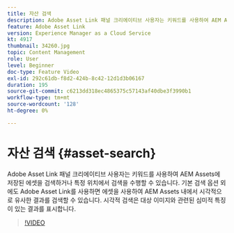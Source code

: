 ```yaml
---
title: 자산 검색
description: Adobe Asset Link 패널 크리에이티브 사용자는 키워드를 사용하여 AEM Assets에 저장된 에셋을 검색하거나 특정 위치에서 검색을 수행할 수 있습니다. 기본 검색 옵션 외에도 Adobe Asset Link를 사용하면 에셋을 사용하여 AEM Assets 내에서 시각적으로 유사한 결과를 검색할 수 있습니다. 시각적 검색은 대상 이미지와 관련된 심미적 특징이 있는 결과를 표시합니다.
feature: Adobe Asset Link
version: Experience Manager as a Cloud Service
kt: 4917
thumbnail: 34260.jpg
topic: Content Management
role: User
level: Beginner
doc-type: Feature Video
exl-id: 292c61db-f8d2-424b-8c42-12d1d3b06167
duration: 195
source-git-commit: c6213dd318ec4865375c57143af40dbe3f3990b1
workflow-type: tm+mt
source-wordcount: '128'
ht-degree: 0%

---
```


# 자산 검색 {#asset-search}

Adobe Asset Link 패널 크리에이티브 사용자는 키워드를 사용하여 AEM Assets에 저장된 에셋을 검색하거나 특정 위치에서 검색을 수행할 수 있습니다. 기본 검색 옵션 외에도 Adobe Asset Link를 사용하면 에셋을 사용하여 AEM Assets 내에서 시각적으로 유사한 결과를 검색할 수 있습니다. 시각적 검색은 대상 이미지와 관련된 심미적 특징이 있는 결과를 표시합니다.

>[!VIDEO](https://video.tv.adobe.com/v/38594?quality=12&learn=on&captions=kor)
